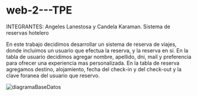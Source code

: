 # web-2---TPE

INTEGRANTES: Angeles Lanestosa y Candela Karaman.
Sistema de reservas hotelero

En este trabajo decidimos desarrollar un sistema de reserva de viajes, donde incluimos un usuario que efectua la reserva, y la reserva en si. En la tabla de usuario decidimos agregar nombre, apellido, dni, mail y preferencia para ofrecer una experiencia mas personalizada. En la tabla de reserva agregamos destino, alojamiento, fecha del check-in y del check-out y la clave foranea del usuario que reservo.



![diagramaBaseDatos](https://github.com/user-attachments/assets/41c5116d-eda9-49fc-ae2f-de6149a3804a)




